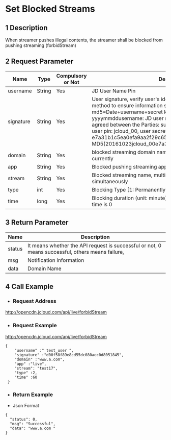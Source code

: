 # Set Blocked Streams

## 1  Description

When streamer pushes illegal contents, the streamer shall be blocked from pushing streaming (forbidStream)

## 2 Request Parameter

| Name      | Type   | Compulsory or Not | Description                                                         |
| --------- | ------ | -------- | ------------------------------------------------------------ |
| username  | String | Yes       | JD User Name Pin                                                |
| signature | String | Yes       | User signature, verify user's identity information through md5 method to ensure information security.  md5=Date+username+secret key SecretKey date: The format is yyyymmddusername: JD user name pin secret key: example agreed between the Parties: such as current date 2016-10-23, user pin:   jcloud_00, user secret key SecretKey: e7a31b1c5ea0efa9aa2f29c6559f7d61, then the signature is MD5(20161023jcloud_00e7a31b1c5ea0efa9aa2f29c6559f7d61) |
| domain    | String | Yes       | blocked streaming domain name, only support single domain name currently                                   |
| app       | String | Yes       | Blocked pushing streaming app                                                |
| stream    | String | Yes       | Blocked streaming name, multiple streams may be blocked simultaneously                                  |
| type      | int    | Yes       | Blocking Type [1: Permanently Blocked, 2: Temporarily Blocked]                           |
| time      | long   | Yes       | Blocking duration (unit: minute), and if permanently blocked, the time is 0              |

 

## 3  Return Parameter

| **Name** | **Description**                                         |
| -------- | ------------------------------------------------ |
| status   | It means whether the API request is successful or not, 0 means successful, others means failure, |
| msg      | Notification Information                                         |
| data     | Domain Name                                             |

 

## 4 Call Example

- ###   Request Address

http://opencdn.jcloud.com/api/live/forbidStream

- ###   Request Example

http://opencdn.jcloud.com/api/live/forbidStream

```
{
    "username" :" test_user ",
    "signature" :"d00f58f89e8cd55dc080aec0d8051845",
    "domain" :"www.a.com",
    "app" :"live",
    "stream": "test17",
    "type" :2,
    "time" :60
 }
```
- ###  Return Example

* Json Format
```
{
  "status": 0,
  "msg": "Successful",
  "data": "www.a.com "
}
```
